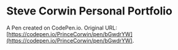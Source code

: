 # Steve Corwin Personal Portfolio

A Pen created on CodePen.io. Original URL: [https://codepen.io/PrinceCorwin/pen/bGwdrYW](https://codepen.io/PrinceCorwin/pen/bGwdrYW).


